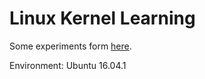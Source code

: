 # Linux Kernel Learning

Some experiments form [here](https://www.shiyanlou.com/courses/195).

Environment: Ubuntu 16.04.1
